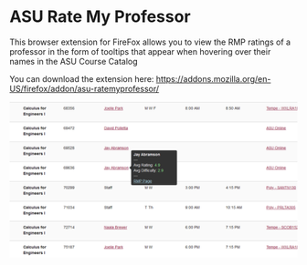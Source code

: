 # ASU Rate My Professor

This browser extension for FireFox allows you to view the RMP ratings of a professor in the form of tooltips that appear when hovering over their names in the ASU Course Catalog


You can download the extension here: https://addons.mozilla.org/en-US/firefox/addon/asu-ratemyprofessor/


![](https://raw.githubusercontent.com/rahmed29/ASU-Rate-My-Professor/main/armp-example.png)
